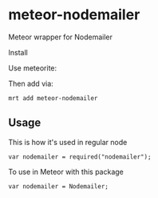 meteor-nodemailer
================

Meteor wrapper for Nodemailer

Install

Use meteorite:

Then add via:

```mrt add meteor-nodemailer```

## Usage

This is how it's used in regular node

```var nodemailer = required("nodemailer");```

To use in Meteor with this package

```var nodemailer = Nodemailer;```
